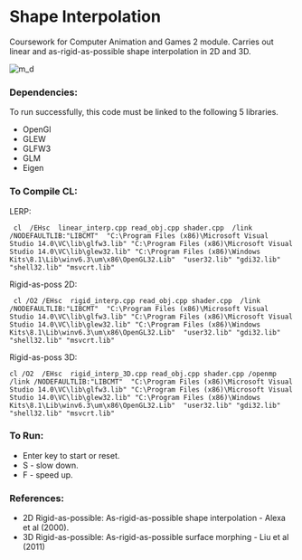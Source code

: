 # Shape Interpolation 

Coursework for Computer Animation and Games 2 module. Carries out linear and as-rigid-as-possible shape interpolation in 2D and 3D.

![m_d](https://cloud.githubusercontent.com/assets/25514442/26422887/77ef4b06-40c3-11e7-8bd6-2b5f3a90b375.PNG)

### Dependencies:

To run successfully, this code must be linked to the following 5 libraries.

* OpenGl
* GLEW 
* GLFW3
* GLM
* Eigen

### To Compile CL:
LERP:

     cl  /EHsc  linear_interp.cpp read_obj.cpp shader.cpp  /link /NODEFAULTLIB:"LIBCMT"  "C:\Program Files (x86)\Microsoft Visual Studio 14.0\VC\lib\glfw3.lib" "C:\Program Files (x86)\Microsoft Visual Studio 14.0\VC\lib\glew32.lib" "C:\Program Files (x86)\Windows Kits\8.1\Lib\winv6.3\um\x86\OpenGL32.Lib"  "user32.lib" "gdi32.lib"  "shell32.lib" "msvcrt.lib" 

Rigid-as-poss 2D:

     cl /O2 /EHsc  rigid_interp.cpp read_obj.cpp shader.cpp  /link /NODEFAULTLIB:"LIBCMT"  "C:\Program Files (x86)\Microsoft Visual Studio 14.0\VC\lib\glfw3.lib" "C:\Program Files (x86)\Microsoft Visual Studio 14.0\VC\lib\glew32.lib" "C:\Program Files (x86)\Windows Kits\8.1\Lib\winv6.3\um\x86\OpenGL32.Lib"  "user32.lib" "gdi32.lib"  "shell32.lib" "msvcrt.lib" 
     
Rigid-as-poss 3D:

    cl /O2  /EHsc  rigid_interp_3D.cpp read_obj.cpp shader.cpp /openmp /link /NODEFAULTLIB:"LIBCMT"  "C:\Program Files (x86)\Microsoft Visual Studio 14.0\VC\lib\glfw3.lib" "C:\Program Files (x86)\Microsoft Visual Studio 14.0\VC\lib\glew32.lib" "C:\Program Files (x86)\Windows Kits\8.1\Lib\winv6.3\um\x86\OpenGL32.Lib"  "user32.lib" "gdi32.lib"  "shell32.lib" "msvcrt.lib" 

### To Run:
* Enter key to start or reset.
* S - slow down.
* F - speed up.




### References:
* 2D Rigid-as-possible: As-rigid-as-possible shape interpolation - Alexa et al (2000).
* 3D Rigid-as-possible: As-rigid-as-possible surface morphing - Liu et al (2011)
